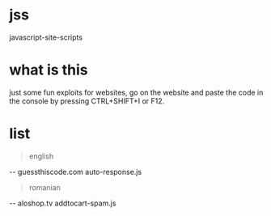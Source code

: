 # jss
javascript-site-scripts

# what is this
just some fun exploits for websites, go on the website and paste the code in the console by pressing CTRL+SHIFT+I or F12.

# list

> english

-- guessthiscode.com auto-response.js

> romanian

-- aloshop.tv addtocart-spam.js
